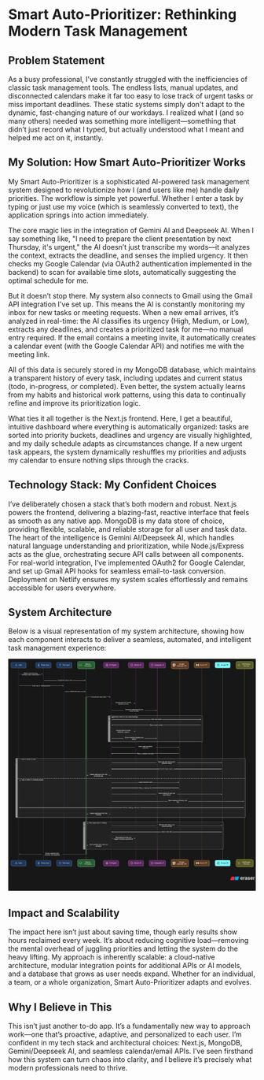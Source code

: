 # Smart Auto-Prioritizer: Rethinking Modern Task Management

## Problem Statement

As a busy professional, I've constantly struggled with the inefficiencies of classic task management tools. The endless lists, manual updates, and disconnected calendars make it far too easy to lose track of urgent tasks or miss important deadlines. These static systems simply don't adapt to the dynamic, fast-changing nature of our workdays. I realized what I (and so many others) needed was something more intelligent—something that didn’t just record what I typed, but actually understood what I meant and helped me act on it, instantly.

## My Solution: How Smart Auto-Prioritizer Works

My Smart Auto-Prioritizer is a sophisticated AI-powered task management system designed to revolutionize how I (and users like me) handle daily priorities. The workflow is simple yet powerful. Whether I enter a task by typing or just use my voice (which is seamlessly converted to text), the application springs into action immediately.

The core magic lies in the integration of Gemini AI and Deepseek AI. When I say something like, "I need to prepare the client presentation by next Thursday, it's urgent," the AI doesn’t just transcribe my words—it analyzes the context, extracts the deadline, and senses the implied urgency. It then checks my Google Calendar (via OAuth2 authentication implemented in the backend) to scan for available time slots, automatically suggesting the optimal schedule for me.

But it doesn’t stop there. My system also connects to Gmail using the Gmail API integration I've set up. This means the AI is constantly monitoring my inbox for new tasks or meeting requests. When a new email arrives, it’s analyzed in real-time: the AI classifies its urgency (High, Medium, or Low), extracts any deadlines, and creates a prioritized task for me—no manual entry required. If the email contains a meeting invite, it automatically creates a calendar event (with the Google Calendar API) and notifies me with the meeting link.

All of this data is securely stored in my MongoDB database, which maintains a transparent history of every task, including updates and current status (todo, in-progress, or completed). Even better, the system actually learns from my habits and historical work patterns, using this data to continually refine and improve its prioritization logic.

What ties it all together is the Next.js frontend. Here, I get a beautiful, intuitive dashboard where everything is automatically organized: tasks are sorted into priority buckets, deadlines and urgency are visually highlighted, and my daily schedule adapts as circumstances change. If a new urgent task appears, the system dynamically reshuffles my priorities and adjusts my calendar to ensure nothing slips through the cracks.

## Technology Stack: My Confident Choices

I’ve deliberately chosen a stack that’s both modern and robust. Next.js powers the frontend, delivering a blazing-fast, reactive interface that feels as smooth as any native app. MongoDB is my data store of choice, providing flexible, scalable, and reliable storage for all user and task data. The heart of the intelligence is Gemini AI/Deepseek AI, which handles natural language understanding and prioritization, while Node.js/Express acts as the glue, orchestrating secure API calls between all components. For real-world integration, I’ve implemented OAuth2 for Google Calendar, and set up Gmail API hooks for seamless email-to-task conversion. Deployment on Netlify ensures my system scales effortlessly and remains accessible for users everywhere.

## System Architecture

Below is a visual representation of my system architecture, showing how each component interacts to deliver a seamless, automated, and intelligent task management experience:

![image1](diagram.png)

## Impact and Scalability

The impact here isn’t just about saving time, though early results show hours reclaimed every week. It’s about reducing cognitive load—removing the mental overhead of juggling priorities and letting the system do the heavy lifting. My approach is inherently scalable: a cloud-native architecture, modular integration points for additional APIs or AI models, and a database that grows as user needs expand. Whether for an individual, a team, or a whole organization, Smart Auto-Prioritizer adapts and evolves.

## Why I Believe in This

This isn’t just another to-do app. It’s a fundamentally new way to approach work—one that’s proactive, adaptive, and personalized to each user. I’m confident in my tech stack and architectural choices: Next.js, MongoDB, Gemini/Deepseek AI, and seamless calendar/email APIs. I’ve seen firsthand how this system can turn chaos into clarity, and I believe it’s precisely what modern professionals need to thrive.
